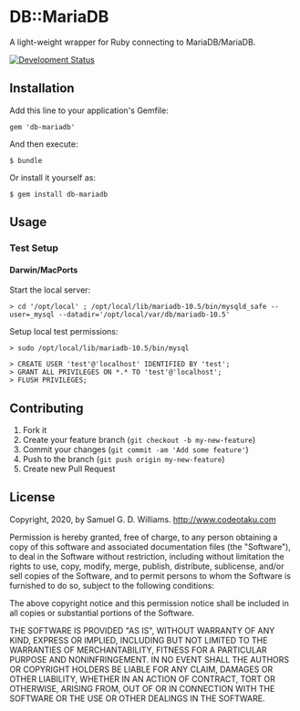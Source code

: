 # DB::MariaDB

A light-weight wrapper for Ruby connecting to MariaDB/MariaDB.

[![Development Status](https://github.com/socketry/db-mariadb/workflows/Development/badge.svg)](https://github.com/socketry/db-mariadb/actions?workflow=Development)

## Installation

Add this line to your application's Gemfile:

    gem 'db-mariadb'

And then execute:

    $ bundle

Or install it yourself as:

    $ gem install db-mariadb

## Usage

### Test Setup

#### Darwin/MacPorts

Start the local server:

    > cd '/opt/local' ; /opt/local/lib/mariadb-10.5/bin/mysqld_safe --user=_mysql --datadir='/opt/local/var/db/mariadb-10.5'

Setup local test permissions:

    > sudo /opt/local/lib/mariadb-10.5/bin/mysql
    
    > CREATE USER 'test'@'localhost' IDENTIFIED BY 'test';
    > GRANT ALL PRIVILEGES ON *.* TO 'test'@'localhost';
    > FLUSH PRIVILEGES;

## Contributing

1.  Fork it
2.  Create your feature branch (`git checkout -b my-new-feature`)
3.  Commit your changes (`git commit -am 'Add some feature'`)
4.  Push to the branch (`git push origin my-new-feature`)
5.  Create new Pull Request

## License

Copyright, 2020, by Samuel G. D. Williams. <http://www.codeotaku.com>

Permission is hereby granted, free of charge, to any person obtaining a copy
of this software and associated documentation files (the "Software"), to deal
in the Software without restriction, including without limitation the rights
to use, copy, modify, merge, publish, distribute, sublicense, and/or sell
copies of the Software, and to permit persons to whom the Software is
furnished to do so, subject to the following conditions:

The above copyright notice and this permission notice shall be included in
all copies or substantial portions of the Software.

THE SOFTWARE IS PROVIDED "AS IS", WITHOUT WARRANTY OF ANY KIND, EXPRESS OR
IMPLIED, INCLUDING BUT NOT LIMITED TO THE WARRANTIES OF MERCHANTABILITY,
FITNESS FOR A PARTICULAR PURPOSE AND NONINFRINGEMENT. IN NO EVENT SHALL THE
AUTHORS OR COPYRIGHT HOLDERS BE LIABLE FOR ANY CLAIM, DAMAGES OR OTHER
LIABILITY, WHETHER IN AN ACTION OF CONTRACT, TORT OR OTHERWISE, ARISING FROM,
OUT OF OR IN CONNECTION WITH THE SOFTWARE OR THE USE OR OTHER DEALINGS IN
THE SOFTWARE.
